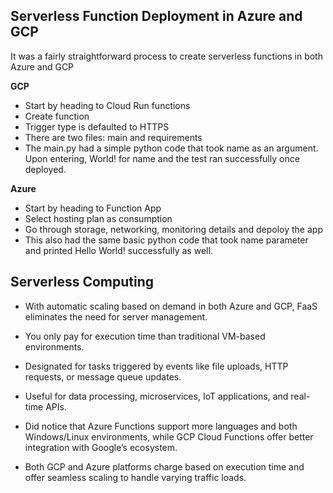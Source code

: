 ## Serverless Function Deployment in Azure and GCP

It was a fairly straightforward process to create serverless functions in both Azure and GCP

**GCP**
- Start by heading to Cloud Run functions
- Create function
- Trigger type is defaulted to HTTPS
- There are two files: main and requirements
- The main.py had a simple python code that took name as an argument. Upon entering, World! for name and the test ran successfully once deployed.  

**Azure**
- Start by heading to Function App
- Select hosting plan as consumption
- Go through storage, networking, monitoring details and depoloy the app
- This also had the same basic python code that took name parameter and printed Hello World! successfully as well. 

## Serverless Computing

- With automatic scaling based on demand in both Azure and GCP, FaaS eliminates the need for server management.

- You only pay for execution time than traditional VM-based environments.

- Designated for tasks triggered by events like file uploads, HTTP requests, or message queue updates.

- Useful for data processing, microservices, IoT applications, and real-time APIs.

- Did notice that Azure Functions support more languages and both Windows/Linux environments, while GCP Cloud Functions offer better integration with Google’s ecosystem.

- Both GCP and Azure platforms charge based on execution time and offer seamless scaling to handle varying traffic loads.